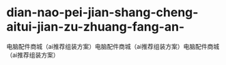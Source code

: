 # dian-nao-pei-jian-shang-cheng-aitui-jian-zu-zhuang-fang-an-
电脑配件商城（ai推荐组装方案）电脑配件商城（ai推荐组装方案）电脑配件商城（ai推荐组装方案）
